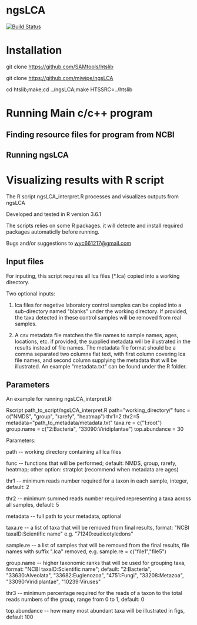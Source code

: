 # ngsLCA
[![Build Status](https://travis-ci.org/miwipe/ngsLCA.svg?branch=master)](https://travis-ci.org/miwipe/ngsLCA)

# Installation
git clone https://github.com/SAMtools/htslib

git clone https://github.com/miwipe/ngsLCA

cd htslib;make;cd ../ngsLCA;make HTSSRC=../htslib

# Running Main c/c++ program
## Finding resource files for program from NCBI
## Running ngsLCA

# Visualizing results with R script

The R script ngsLCA_interpret.R processes and visualizes outputs from ngsLCA

Developed and tested in R version 3.6.1

The scripts relies on some R packages. it will detecte and install required packages automaticlly before running.

Bugs and/or suggestions to wyc661217@gmail.com

## Input files

For inputing, this script requires all lca files (*.lca) copied into a working directory.

Two optional inputs:

1) lca files for negetive laboratory control samples can be copied into a sub-directory named "blanks" under the working directory. If provided, the taxa detected in these control samples will be removed from real samples.

2) A csv metadata file matches the file names to sample names, ages, locations, etc. if provided, the supplied metadata will be illustrated in the results instead of file names. The metadata file format should be a comma separated two columns flat text, with first column covering lca file names, and second column supplying the metadata that will be illustrated. An example "metadata.txt" can be found under the R folder.

## Parameters

An example for running ngsLCA_interpret.R:

Rscript path_to_script/ngsLCA_interpret.R path="working_directory/" func = c("NMDS", "group", "rarefy", "heatmap") thr1=2 thr2=5 metadata="path_to_metadata/metadata.txt" taxa.re = c("1:root") group.name = c("2:Bacteria", "33090:Viridiplantae") top.abundance = 30

Parameters:

path -- working directory containing all lca files

func -- functions that will be performed; default: NMDS, group, rarefy, heatmap; other option: stratplot (recommend            when metadata are ages) 

thr1 -- minimum reads number required for a taxon in each sample, integer, default: 2

thr2 -- minimum summed reads number required representing a taxa across all samples, default: 5
      
metadata -- full path to your metadata, optional

taxa.re -- a list of taxa that will be removed from final results, format: "NCBI taxaID:Scientific name" e.g. "71240:eudicotyledons"

sample.re -- a list of samples that will be removed from the final results, file names with suffix ".lca" removed, e.g. sample.re = c("file1","file5")

group.name -- higher taxonomic ranks that will be used for grouping taxa, format: "NCBI taxaID:Scientific name"; default: "2:Bacteria", "33630:Alveolata", "33682:Euglenozoa", "4751:Fungi", "33208:Metazoa", "33090:Viridiplantae", "10239:Viruses"

thr3 -- minimum percentage required for the reads of a taxon to the total reads numbers of the group, range from 0 to 1, default: 0

top.abundance -- how many most abundant taxa will be illustrated in figs, default 100















